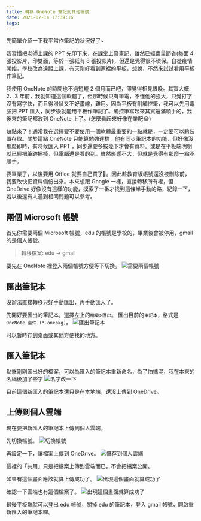 ```yaml
---
title: 轉移 OneNote 筆記到其他帳號
date: 2021-07-14 17:39:16
tags:
---
```


先簡單介紹一下我平常作筆記的狀況好了~

我習慣把老師上課的 PPT 先印下來，在課堂上寫筆記，雖然已經盡量節省(每面 4 張投影片，印雙面，等於一張紙有 8 張投影片)，但還是覺得很不環保。自從疫情開始，學校改為遠距上課，有天剛好看到家裡的平板，想說，不然來試試看用平板作筆記。

我使用 OneNote 的時間也不過短短 2 個月而已吧，卻覺得相見恨晚。其實大概 2、3 年前，我就知道這個軟體了，但那時候只有筆電，不懂他的強大，只覺打字沒有寫字快，而且得滑鼠又不好畫線，難用。因為平板有附觸控筆，我可以先用電腦把 PPT 匯入，同步後就能用平板作筆記了。觸控筆寫起來其實還滿順手的，我後來的筆記都改到 OneNote 上了。(~~怎麼看起來好像在業配😂~~)

缺點來了！通常我在選擇要不要使用一個軟體最重要的一點就是，一定要可以跨裝置存取。關於這點 OneNote 只能算勉強達標，他有同步筆記本的功能，但好像沒那麼即時，有時候匯入 PPT ，同步還要多按幾下才會有資料。或是在平板端明明就已經把筆跡擦掉，但電腦還是看的到。雖然影響不大，但就是覺得有那麼一點不順手。

要畢業了，以後要用 Office 就要自己買了🙁。因此趁教育版帳號還沒被刪除前，我要改快把資料備份出來。本來想跟 Google 一樣，直接轉移所有權，但 OneDrive 好像沒有這樣的功能，摸索了一番才找到這條半手動的路，紀錄一下，若以後還有人遇到相同問題可以參考。

## 兩個 Microsoft 帳號
首先你需要兩個 Microsoft 帳號，edu 的帳號是學校的，畢業後會被停用，gmail 的是個人帳號。

> 轉移檔案: edu -> gmail

要先在 OneNote 裡登入兩個帳號方便等下切換。
![需要兩個帳號](需要兩個帳號.png)

## 匯出筆記本
沒辦法直接轉移只好手動匯出，再手動匯入了。

先開好要匯出的筆記本，選擇左上的`檔案`>`匯出`。
匯出目前的`筆記本`，格式是`OneNote 套件 (*.onepkg)`。
![匯出筆記本](匯出筆記本.png)

可以暫時存到桌面或其他方便找的地方。

## 匯入筆記本
點擊剛剛匯出好的檔案，可以為匯入的筆記本重新命名，為了怕搞混，我在本來的名稱後加了些字
![名字改一下](名字改一下.png)

目前這個新匯入的筆記本還只是在本地端，還沒上傳到 OneDrive。

## 上傳到個人雲端
現在要把新匯入的筆記本上傳到個人雲端。

先切換帳號。
![切換帳號](切換帳號.png)

再設定一下，讓檔案上傳到 OneDrive。
![儲存到個人雲端](儲存到個人雲端.png)

這裡的「共用」只是把檔案上傳到雲端而已，不會把檔案公開。

如果有這個畫面應該就算上傳成功了。
![出現這個畫面就算成功了](出現這個畫面就算成功了.png)

確認一下雲端也有這個檔案了。
![出現這個畫面就算成功了](出現這個畫面就算成功了.png)

最後平板端就可以登出 edu 帳號，關掉 edu 的筆記本，登入 gmail 帳號，開啟重新匯入的筆記本囉。
